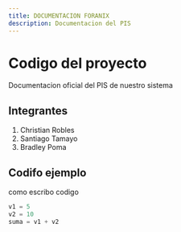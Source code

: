```yaml
---
title: DOCUMENTACION FORANIX
description: Documentacion del PIS 
---
```


# Codigo del proyecto

Documentacion oficial del PIS de nuestro sistema 

## Integrantes
1. Christian Robles
2. Santiago Tamayo
3. Bradley Poma

## Codifo ejemplo
como escribo codigo

``` python
v1 = 5
v2 = 10
suma = v1 + v2
```
